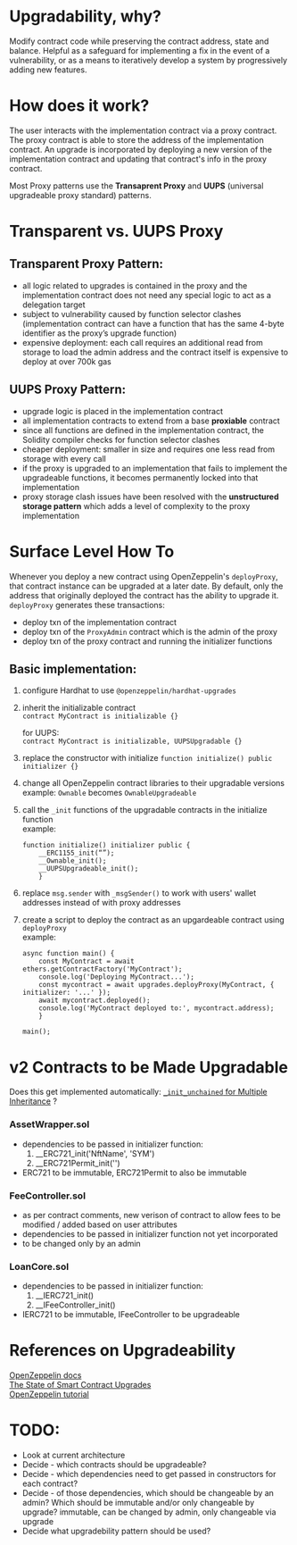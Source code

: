# Upgradability, why?
Modify contract code while preserving the contract address, state and balance.
Helpful as a safeguard for implementing a fix in the event of a vulnerability, or as a means to iteratively develop a system by progressively adding new features.

# How does it work?
The user interacts with the implementation contract via a proxy contract.
The proxy contract is able to store the address of the implementation contract.
An upgrade is incorporated by deploying a new version of the implementation contract and updating that contract's info in the proxy contract.

Most Proxy patterns use the **Transaprent Proxy** and **UUPS** (universal upgradeable proxy standard) patterns.

# Transparent vs. UUPS Proxy
## Transparent Proxy Pattern:
- all logic related to upgrades is contained in the proxy and the implementation contract does not need any special logic to act as a delegation target
- subject to vulnerability caused by function selector clashes (implementation contract can have a function that has the same 4-byte identifier as the proxy’s upgrade function)
- expensive deployment: each call requires an additional read from storage to load the admin address and the contract itself is expensive to deploy at over 700k gas

## UUPS Proxy Pattern:
- upgrade logic is placed in the implementation contract
- all implementation contracts to extend from a base **proxiable** contract
- since all functions are defined in the implementation contract, the Solidity compiler checks for function selector clashes
- cheaper deployment: smaller in size and requires one less read from storage with every call
- if the proxy is upgraded to an implementation that fails to implement the upgradeable functions, it becomes permanently locked into that implementation
- proxy storage clash issues have been resolved with the **unstructured storage pattern** which adds a level of complexity to the proxy implementation

# Surface Level How To
Whenever you deploy a new contract using OpenZeppelin's ```deployProxy```, that contract instance can be upgraded at a later date. By default, only the address that originally deployed the contract has the ability to upgrade it.\
```deployProxy``` generates these transactions:
- deploy txn of the implementation contract
- deploy txn of the ```ProxyAdmin``` contract which is the admin of the proxy
- deploy txn of the proxy contract and running the initializer functions

## Basic implementation:
1. configure Hardhat to use ```@openzeppelin/hardhat-upgrades```
2. inherit the initializable contract\
```contract MyContract is initializable {}```

    for UUPS:\
```contract MyContract is initializable, UUPSUpgradable {}```
3. replace the constructor with initialize ```function initialize() public initializer {}```
4. change all OpenZeppelin contract libraries to their upgradable versions\
    example: ```Ownable``` becomes ```OwnableUpgradeable```

5. call the ```_init``` functions of the upgradable contracts in the initialize function\
    example:
    ```
    function initialize() initializer public {
        __ERC1155_init(“”);
        __Ownable_init();
        __UUPSUpgradeable_init();
        }
    ```
6. replace ```msg.sender``` with ```_msgSender()``` to work with users' wallet addresses instead of with proxy addresses

7. create a script to deploy the contract as an upgardeable contract using ```deployProxy```\
    example:
    ```
    async function main() {
        const MyContract = await ethers.getContractFactory('MyContract');
        console.log('Deploying MyContract...');
        const mycontract = await upgrades.deployProxy(MyContract, { initializer: '...' });
        await mycontract.deployed();
        console.log('MyContract deployed to:', mycontract.address);
        }

    main();
    ```

# v2 Contracts to be Made Upgradable
Does this get implemented automatically: [```_init_unchained``` for Multiple Inheritance](https://docs.openzeppelin.com/contracts/4.x/upgradeable#multiple-inheritance) ?
### AssetWrapper.sol
- dependencies to be passed in initializer function:
    1. __ERC721_init('NftName', 'SYM')
    2. __ERC721Permit_init('')
- ERC721 to be immutable, ERC721Permit to also be immutable

### FeeController.sol
- as per contract comments, new verison of contract to allow fees to be modified / added based on user attributes
- dependencies to be passed in initializer function not yet incorporated
- to be changed only by an admin

### LoanCore.sol
- dependencies to be passed in initializer function:
    1. __IERC721_init()
    2. __IFeeController_init()
- IERC721 to be immutable, IFeeController to be upgradeable


# References on Upgradeability
[OpenZeppelin docs](https://docs.openzeppelin.com/learn/upgrading-smart-contracts)\
[The State of Smart Contract Upgrades](https://blog.openzeppelin.com/the-state-of-smart-contract-upgrades/)\
[OpenZeppelin tutorial](https://forum.openzeppelin.com/t/uups-proxies-tutorial-solidity-javascript/7786)


# TODO:
- Look at current architecture
- Decide - which contracts should be upgradeable?
- Decide - which dependencies need to get passed in constructors for each contract?
- Decide - of those dependencies, which should be changeable by an admin? Which should be immutable and/or only changeable by upgrade?
immutable, can be changed by admin, only changeable via upgrade
- Decide what upgradebility pattern should be used?